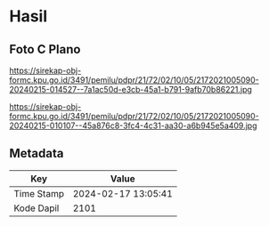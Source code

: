 # Hasil

## Foto C Plano

https://sirekap-obj-formc.kpu.go.id/3491/pemilu/pdpr/21/72/02/10/05/2172021005090-20240215-014527--7a1ac50d-e3cb-45a1-b791-9afb70b86221.jpg

https://sirekap-obj-formc.kpu.go.id/3491/pemilu/pdpr/21/72/02/10/05/2172021005090-20240215-010107--45a876c8-3fc4-4c31-aa30-a6b945e5a409.jpg


## Metadata

| Key        | Value               |
| ---------- | ------------------- |
| Time Stamp | 2024-02-17 13:05:41 |
| Kode Dapil | 2101                |




